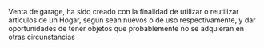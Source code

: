 Venta de garage, ha sido creado con la finalidad de utilizar o reutilizar articulos de un Hogar, segun sean nuevos o de uso respectivamente, y dar oportunidades de tener objetos que probablemente no se adquieran en otras circunstancias
